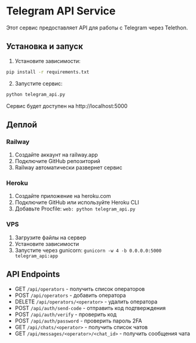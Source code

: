
# Telegram API Service

Этот сервис предоставляет API для работы с Telegram через Telethon.

## Установка и запуск

1. Установите зависимости:
```bash
pip install -r requirements.txt
```

2. Запустите сервис:
```bash
python telegram_api.py
```

Сервис будет доступен на http://localhost:5000

## Деплой

### Railway
1. Создайте аккаунт на railway.app
2. Подключите GitHub репозиторий
3. Railway автоматически развернет сервис

### Heroku
1. Создайте приложение на heroku.com
2. Подключите GitHub или используйте Heroku CLI
3. Добавьте Procfile: `web: python telegram_api.py`

### VPS
1. Загрузите файлы на сервер
2. Установите зависимости
3. Запустите через gunicorn: `gunicorn -w 4 -b 0.0.0.0:5000 telegram_api:app`

## API Endpoints

- GET `/api/operators` - получить список операторов
- POST `/api/operators` - добавить оператора
- DELETE `/api/operators/<operator>` - удалить оператора
- POST `/api/auth/send-code` - отправить код подтверждения
- POST `/api/auth/verify` - проверить код
- POST `/api/auth/password` - проверить пароль 2FA
- GET `/api/chats/<operator>` - получить список чатов
- GET `/api/messages/<operator>/<chat_id>` - получить сообщения чата
